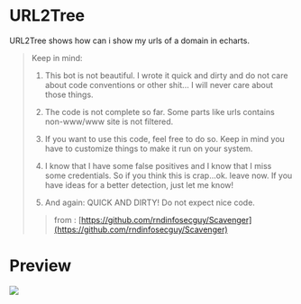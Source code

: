 # URL2Tree
URL2Tree shows how can i show my urls of a domain in echarts.
 
> Keep in mind:
>    1. This bot is not beautiful. I wrote it quick and dirty and do not care about code conventions or other shit... I will never care about those things.
>	
>   2. The code is not complete so far. Some parts like urls contains non-www/www site is not filtered. 
>
>   3. If you want to use this code, feel free to do so. Keep in mind you have to customize things to make it run on your system.
>	
>   4. I know that I have some false positives and I know that I miss some credentials. So if you think this is crap...ok. leave now. If you have ideas for a better detection, just let me know!
>	
>   5. And again: QUICK AND DIRTY! Do not expect nice code.
>>  from : [https://github.com/rndinfosecguy/Scavenger](https://github.com/rndinfosecguy/Scavenger)

# Preview
![](https://ws1.sinaimg.cn/large/0062TDWsgy1fyljzfh70wj32yo1o0k5l.jpg)
